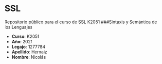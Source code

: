 # SSL
Repositorio público para el curso de SSL K2051
###Sintaxis y Semántica de los Lenguajes
- **Curso**: K2051
- **Año**: 2021
- **Legajo**: 1277784
- **Apellido**: Hernaiz
- **Nombre**: Nicolás
